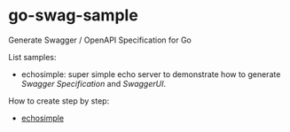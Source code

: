 # go-swag-sample
Generate Swagger / OpenAPI Specification for Go

List samples:
* echosimple: super simple echo server to demonstrate how to generate _Swagger Specification_ and _SwaggerUI_.

How to create step by step:
* [echosimple](https://medium.com/@rizal.gow/tutorial-generate-swagger-specification-and-swaggerui-for-echo-go-web-framework-3ac33afc77e2)
